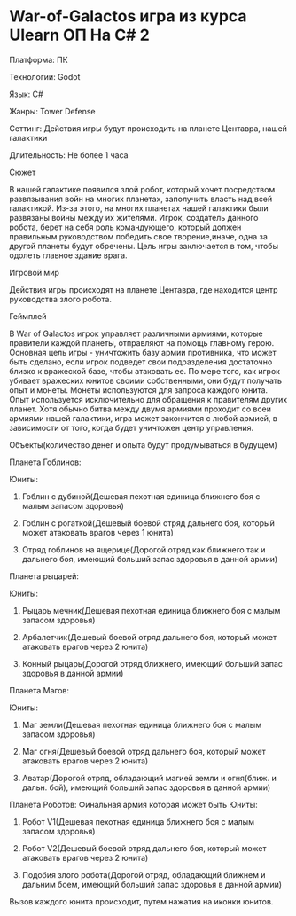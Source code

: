 # War-of-Galactos игра из курса Ulearn ОП На C# 2

Платформа: ПК

Технологии: Godot

Язык: C#

Жанры: Tower Defense

Сеттинг: Действия игры будут происходить на планете Центавра, нашей галактики 

Длительность: Не более 1 часа

Сюжет

В нашей галактике появился злой робот, который хочет посредством развязывания войн на многих планетах, заполучить власть над всей галактикой. Из-за этого,
на многих планетах нашей галактики были развязаны войны между их жителями. Игрок, создатель данного робота, берет на себя роль командующего, 
который должен правильным руководством победить свое творение,иначе, одна за другой планеты будут обречены.
Цель игры заключается в том, чтобы одолеть главное здание врага.

Игровой мир

Действия игры происходят на планете Центавра, где находится центр руководства злого робота.

Геймплей

В War of Galactos игрок управляет различными армиями, которые правители каждой планеты, отправляют на помощь главному герою. 
Основная цель игры - уничтожить базу армии противника, что может быть сделано, если игрок подведет свои подразделения достаточно близко к вражеской базе,
чтобы атаковать ее. По мере того, как игрок убивает вражеских юнитов своими собственными, они будут получать опыт и монеты. Монеты используются для запроса
каждого юнита.
Опыт используется исключительно для обращения к правителям других планет. Хотя обычно битва между двумя армиями проходит со всеи армиями нашей галактики,
игра может закончится с любой армией, в зависимости от того, когда будет уничтожен центр управления.

Объекты(количество денег и опыта будут продумываться в будущем)

Планета Гоблинов:

Юниты:

 1) Гоблин с дубиной(Дешевая пехотная единица ближнего боя с малым запасом здоровья)

 2) Гоблин с рогаткой(Дешевый боевой отряд дальнего боя, который может атаковать врагов через 1 юнита)

 3) Отряд гоблинов на ящерице(Дорогой отряд как ближнего так и дальнего боя, имеющий больший запас здоровья в данной армии)



Планета рыцарей:

Юниты:
	
 1) Рыцарь мечник(Дешевая пехотная единица ближнего боя с малым запасом здоровья)

 2) Арбалетчик(Дешевый боевой отряд дальнего боя, который может атаковать врагов через 2 юнита)

 3) Конный рыцарь(Дорогой отряд ближнего, имеющий больший запас здоровья в данной армии)



Планета Магов:

Юниты:
	
 1) Маг земли(Дешевая пехотная единица ближнего боя с малым запасом здоровья)

 2) Маг огня(Дешевый боевой отряд дальнего боя, который может атаковать врагов через 2 юнита)

 3) Аватар(Дорогой отряд, обладающий магией земли и огня(ближ. и дальн. бой), имеющий больший запас здоровья в данной армии)



Планета Роботов:
Финальная армия которая может быть
Юниты:
	
 1) Робот V1(Дешевая пехотная единица ближнего боя с малым запасом здоровья)

 2) Робот V2(Дешевый боевой отряд дальнего боя, который может атаковать врагов через 2 юнита)

 3) Подобия злого робота(Дорогой отряд, обладающий ближнем и дальним боем, имеющий больший запас здоровья в данной армии)

Вызов каждого юнита происходит, путем нажатия на иконки юнитов.
	
